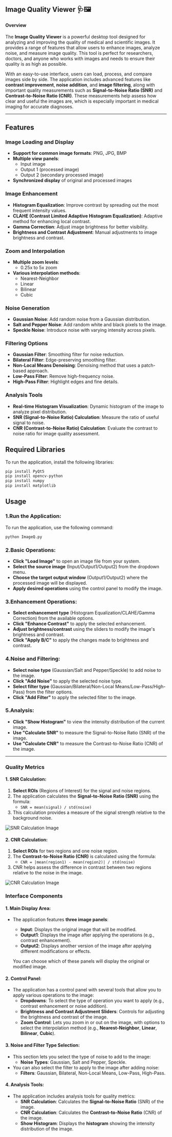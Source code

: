 Image Quality Viewer 🩺🖼️
---
#### Overview

The **Image Quality Viewer** is a powerful desktop tool designed for analyzing and improving the quality of medical and scientific images. It provides a range of features that allow users to enhance images, analyze noise, and measure image quality. This tool is perfect for researchers, doctors, and anyone who works with images and needs to ensure their quality is as high as possible.

With an easy-to-use interface, users can load, process, and compare images side by side. The application includes advanced features like **contrast improvement**, **noise addition**, and **image filtering**, along with important quality measurements such as **Signal-to-Noise Ratio (SNR)** and **Contrast-to-Noise Ratio (CNR)**. These measurements help assess how clear and useful the images are, which is especially important in medical imaging for accurate diagnoses.

---

## Features

### Image Loading and Display
- **Support for common image formats**: PNG, JPG, BMP
- **Multiple view panels**:  
  - Input image  
  - Output 1 (processed image)
  - Output 2 (secondary processed image)
- **Synchronized display** of original and processed images

### Image Enhancement
- **Histogram Equalization**: Improve contrast by spreading out the most frequent intensity values.
- **CLAHE (Contrast Limited Adaptive Histogram Equalization)**: Adaptive method for enhancing local contrast.
- **Gamma Correction**: Adjust image brightness for better visibility.
- **Brightness and Contrast Adjustment**: Manual adjustments to image brightness and contrast.

### Zoom and Interpolation
- **Multiple zoom levels**:  
  - 0.25x to 5x zoom
- **Various interpolation methods**:  
  - Nearest-Neighbor  
  - Linear  
  - Bilinear  
  - Cubic

### Noise Generation
- **Gaussian Noise**: Add random noise from a Gaussian distribution.
- **Salt and Pepper Noise**: Add random white and black pixels to the image.
- **Speckle Noise**: Introduce noise with varying intensity across pixels.

### Filtering Options
- **Gaussian Filter**: Smoothing filter for noise reduction.
- **Bilateral Filter**: Edge-preserving smoothing filter.
- **Non-Local Means Denoising**: Denoising method that uses a patch-based approach.
- **Low-Pass Filter**: Remove high-frequency noise.
- **High-Pass Filter**: Highlight edges and fine details.

### Analysis Tools
- **Real-time Histogram Visualization**: Dynamic histogram of the image to analyze pixel distribution.
- **SNR (Signal-to-Noise Ratio) Calculation**: Measure the ratio of useful signal to noise.
- **CNR (Contrast-to-Noise Ratio) Calculation**: Evaluate the contrast to noise ratio for image quality assessment.

## Required Libraries

To run the application, install the following libraries:

```bash
pip install PyQt5
pip install opencv-python
pip install numpy
pip install matplotlib
 ```
## Usage

### 1.Run the Application:
To run the application, use the following command:

```bash
python ImageQ.py
```

### 2.Basic Operations:
- **Click "Load Image"** to open an image file from your system.
- **Select the source image** (Input/Output1/Output2) from the dropdown menu.
- **Choose the target output window** (Output1/Output2) where the processed image will be displayed.
- **Apply desired operations** using the control panel to modify the image.

### 3.Enhancement Operations:
- **Select enhancement type** (Histogram Equalization/CLAHE/Gamma Correction) from the available options.
- **Click "Enhance Contrast"** to apply the selected enhancement.
- **Adjust brightness/contrast** using the sliders to modify the image's brightness and contrast.
- **Click "Apply B/C"** to apply the changes made to brightness and contrast.

### 4.Noise and Filtering:
- **Select noise type** (Gaussian/Salt and Pepper/Speckle) to add noise to the image.
- **Click "Add Noise"** to apply the selected noise type.
- **Select filter type** (Gaussian/Bilateral/Non-Local Means/Low-Pass/High-Pass) from the filter options.
- **Click "Add Filter"** to apply the selected filter to the image.

### 5.Analysis:
- **Click "Show Histogram"** to view the intensity distribution of the current image.
- **Use "Calculate SNR"** to measure the Signal-to-Noise Ratio (SNR) of the image.
- **Use "Calculate CNR"** to measure the Contrast-to-Noise Ratio (CNR) of the image.
---
 ### Quality Metrics

#### 1. SNR Calculation:
1. **Select ROIs** (Regions of Interest) for the signal and noise regions.
2. The application calculates the **Signal-to-Noise Ratio (SNR)** using the formula:
   - `SNR = mean(signal) / std(noise)`
3. This calculation provides a measure of the signal strength relative to the background noise.

![SNR Calculation Image](images/SNR.png)  <!-- Add the image here -->

#### 2. CNR Calculation:
1. **Select ROIs** for two regions and one noise region.
2. The **Contrast-to-Noise Ratio (CNR)** is calculated using the formula:
   - `CNR = |mean(region1) - mean(region2)| / std(noise)`
3. CNR helps assess the difference in contrast between two regions relative to the noise in the image.

![CNR Calculation Image](images/CNR.png)  <!-- Add the image here -->


### Interface Components

#### 1. **Main Display Area**:
- The application features **three image panels**:
  - **Input**: Displays the original image that will be modified.
  - **Output1**: Displays the image after applying the operations (e.g., contrast enhancement).
  - **Output2**: Displays another version of the image after applying different modifications or effects.

  You can choose which of these panels will display the original or modified image.

#### 2. **Control Panel**:
- The application has a control panel with several tools that allow you to apply various operations to the image:
  - **Dropdowns**: To select the type of operation you want to apply (e.g., contrast enhancement or noise addition).
  - **Brightness and Contrast Adjustment Sliders**: Controls for adjusting the brightness and contrast of the image.
  - **Zoom Control**: Lets you zoom in or out on the image, with options to select the interpolation method (e.g., **Nearest-Neighbor**, **Linear**, **Bilinear**, **Cubic**).

#### 3. **Noise and Filter Type Selection**:
- This section lets you select the type of noise to add to the image:
  - **Noise Types**: Gaussian, Salt and Pepper, Speckle.
- You can also select the filter to apply to the image after adding noise:
  - **Filters**: Gaussian, Bilateral, Non-Local Means, Low-Pass, High-Pass.

#### 4. **Analysis Tools**:
- The application includes analysis tools for quality metrics:
  - **SNR Calculation**: Calculates the **Signal-to-Noise Ratio** (SNR) of the image.
  - **CNR Calculation**: Calculates the **Contrast-to-Noise Ratio** (CNR) of the image.
  - **Show Histogram**: Displays the **histogram** showing the intensity distribution of the image.
